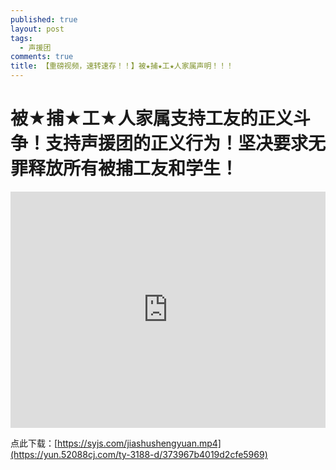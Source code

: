 ```yaml
---
published: true
layout: post
tags:
  - 声援团
comments: true
title: 【重磅视频，速转速存！！】被★捕★工★人家属声明！！！
---
```


# 被★捕★工★人家属支持工友的正义斗争！支持声援团的正义行为！坚决要求无罪释放所有被捕工友和学生！

<div style="width: 100%; height: 0px; position: relative; padding-bottom: 75.000%;"><iframe src="https://yun.52088cj.com/ty-3188-h5/373967b4019d2cfe5969" frameborder="0" width="100%" height="100%" allowfullscreen style="width: 100%; height: 100%; position: absolute;"></iframe></div>

点此下载：[https://syjs.com/jiashushengyuan.mp4](https://yun.52088cj.com/ty-3188-d/373967b4019d2cfe5969)
